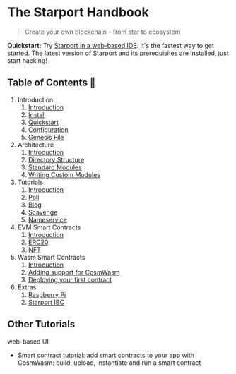# The Starport Handbook

> Create your own blockchain - from star to ecosystem

**Quickstart:** Try <a href="https://gitpod.io/#https://github.com/tendermint/starport/" target="_blank">Starport in a web-based IDE</a>. It's the fastest way to get started. The latest version of Starport and its prerequisites are installed, just start hacking!

## Table of Contents 🔎

1. Introduction  
   1. [Introduction](01%20Introduction/introduction.md)  
   2. [Install](01%20Introduction/install.md)
   3. [Quickstart](01%20Introduction/quickstart.md)
   4. [Configuration](01%20Introduction/configuration.md)  
   5. [Genesis File](01%20Introduction/genesis_file.md)  
2. Architecture
    1. [Introduction](02%20Architecture/introduction.md)  
    2. [Directory Structure](02%20Architecture/directory_structure.md)  
    3. [Standard Modules](02%20Architecture/standard_modules.md)
    4. [Writing Custom Modules](02%20Architecture/writing_custom_modules.md)
3. Tutorials  
    1. [Introduction](03%20Tutorials/introduction.md)
    2. [Poll](poll/index.md)
    3. [Blog](blog/01-index.md)
    4. [Scavenge](scavenge/01-background.md)
    5. [Nameservice](nameservice/00-intro.md)
4. EVM Smart Contracts  
    1. [Introduction](04%20EVM%20smart%20contracts/introduction.md)  
    2. [ERC20](04%20EVM%20smart%20contracts/erc20.md)  
    3. [NFT](04%20EVM%20smart%20contracts/nft.md)  
5. Wasm Smart Contracts
    1. [Introduction](05%20Wasm%20Smart%20Contracts/introduction.md)
    2. [Adding support for CosmWasm](05%20Wasm%20Smart%20Contracts/adding_support_for_cosmwasm.md)
    3. [Deploying your first contract](05%20Wasm%20Smart%20Contracts/deploying_your_first_contract.md)  
6. Extras
    1. [Raspberry Pi](RaspberryPi.md)
    2. [Starport IBC](Starport%20IBC.md)

## Other Tutorials

web-based UI
- [Smart contract tutorial](https://www.notion.so/Smart-contracts-with-CosmWasm-c6fbcd584b78437a843e738b922dc108): add smart contracts to your app with CosmWasm: build, upload, instantiate and run a smart contract
